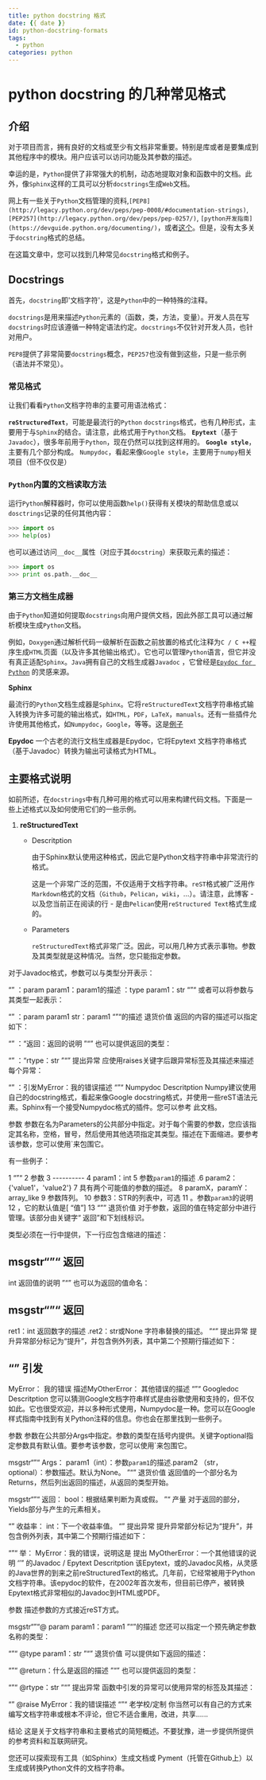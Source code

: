 ```yaml
---
title: python docstring 格式
date: {{ date }}
id: python-docstring-formats
tags: 
  - python
categories: python
---
```


# python docstring 的几种常见格式

## 介绍

对于项目而言，拥有良好的文档或至少有文档非常重要。特别是库或者是要集成到其他程序中的模块。用户应该可以访问功能及其参数的描述。

幸运的是，`Python`提供了非常强大的机制，动态地提取对象和函数中的文档。此外，像`Sphinx`这样的工具可以分析`docstrings`生成`Web`文档。

网上有一些关于`Python`文档管理的资料,`[PEP8](http://legacy.python.org/dev/peps/pep-0008/#documentation-strings)`, `[PEP257](http://legacy.python.org/dev/peps/pep-0257/)`, `[python开发指南](https://devguide.python.org/documenting/)`，或者[这个](http://docs.python-guide.org/en/latest/writing/documentation)。但是，没有太多关于`docstring`格式的总结。

在这篇文章中，您可以找到几种常见`docstring`格式和例子。


## Docstrings 

首先，`docstring`即'文档字符'，这是`Python`中的一种特殊的注释。

`docstrings`是用来描述`Python`元素的（函数，类，方法，变量）。开发人员在写`docstrings`时应该遵循一种特定语法约定。`docstrings`不仅针对开发人员，也针对用户。

`PEP8`提供了非常简要`docstrings`概念，`PEP257`也没有做到这些，只是一些示例（语法并不常见）。

### 常见格式

让我们看看`Python`文档字符串的主要可用语法格式：

**`reStructuredText`**，可能是最流行的`Python` `docstrings`格式，也有几种形式，主要用于与`Sphinx`的结合。请注意，此格式用于`Python`文档。
**`Epytext`**（基于`Javadoc`），很多年前用于`Python`，现在仍然可以找到这样用的。
**`Google style`**，主要有几个部分构成。
`Numpydoc`，看起来像`Google style`，主要用于`numpy`相关项目（但不仅仅是）

### `Python`内置的文档读取方法

运行`Python`解释器时，你可以使用函数`help()`获得有关模块的帮助信息或以`dosctrings`记录的任何其他内容：

```python
>>> import os 
>>> help(os)
```

也可以通过访问`__doc__`属性（对应于其`docstring`）来获取元素的描述：

```python
>>> import os 
>>> print os.path.__doc__
```

### 第三方文档生成器

由于`Python`知道如何提取`docstrings`向用户提供文档，因此外部工具可以通过解析模块生成`Python`文档。

例如，`Doxygen`通过解析代码一级解析在函数之前放置的格式化注释为`C / C ++`程序生成`HTML`页面（以及许多其他输出格式）。它也可以管理`Python`语言，但它并没有真正适配`Sphinx`。`Java`拥有自己的文档生成器`Javadoc` ，它曾经是[`Epydoc for Python`](http://epydoc.sourceforge.net/) 的灵感来源。

**Sphinx**

最流行的`Python`文档生成器是`Sphinx`。它将`reStructuredText`文档字符串格式输入转换为许多可能的输出格式，如`HTML`，`PDF`，`LaTeX`，`manuals`。还有一些插件允许使用其他格式，如`Numpydoc`，`Google`，等等。这是[例子](https://pythonhosted.org/an_example_pypi_project/sphinx.html)

**Epydoc**
一个古老的流行文档生成器是Epydoc，它将Epytext 文档字符串格式（基于Javadoc）转换为输出可读格式为HTML。

## 主要格式说明

如前所述，在`docstrings`中有几种​​可用的格式可以用来构建代码文档。下面是一些上述格式以及如何使用它们的一些示例。

1. **reStructuredText**

   - Descritption
   
      由于Sphinx默认使用这种格式，因此它是Python文档字符串中非常流行的格式。

      这是一个非常广泛的范围，不仅适用于文档字符串。`reST`格式被广泛用作`Markdown`格式的文档（`Github`，`Pelican`，`wiki`，...）。请注意，此博客 - 以及您当前正在阅读的行 - 是由`Pelican`使用`reStructured Text`格式生成的。

   - Parameters
   
      `reStructuredText`格式非常广泛。因此，可以用几种方式表示事物。参数及其类型就是这种情况。当然，您只能指定参数。

对于Javadoc格式，参数可以与类型分开表示：

“” 
：param param1：param1的描述
：type param1：str 
“”“
或者可以将参数与其类型一起表示：

“” 
：param param1 str：param1 
“”“的描述
退货价值
返回的内容的描述可以指定如下：

“” 
：“返回：返回的说明
”“”
也可以提供返回的类型：

“” 
：“rtype：str 
”“”
提出异常
应使用raises关键字后跟异常标签及其描述来描述每个异常：

“” 
：引发MyError：我的错误描述
“”“
Numpydoc
Descritption
Numpy建议使用自己的docstring格式，看起来像Google docstring格式，并使用一些reST语法元素。Sphinx有一个接受Numpydoc格式的插件。您可以参考 此文档。

参数
参数在名为Parameters的公共部分中指定。对于每个需要的参数，您应该指定其名称，空格，冒号，然后使用其他选项指定其类型。描述在下面缩进。要参考该参数，您可以使用`来包围它。

有一些例子：

1  “”“ 
2  参数
3  ---------- 
4  param1：int 
5      参数`param1`的描述
.6  param2：{'value1'，'value2'} 
7      具有两个可能值的参数的描述。
8  paramX，paramY：array_like 
9      参数阵列。
10  参数3：STR的列表中，可选
11      。参数`param3`的说明
12      ，它的默认值是[ “值”] 
13  “””
退货价值
对于参数，返回的值在特定部分中进行管理。该部分由关键字“ 返回”和下划线标识。

类型必须在一行中提供，下一行应包含缩进的描述：

msgstr“”“ 
返回
------- 
int 
    返回值的说明
”“”
也可以为返回的值命名：

msgstr“”“ 
返回
------- 
ret1：int 
    返回数字的描述
.ret2：str或None 
    字符串替换的描述。
”“”
提出异常
提升异常部分标记为“提升”，并包含例外列表，其中第二个预期行描述如下：

“” 
引发
------ 
MyError：
    我的错误
    描述MyOtherError：
其他错误的描述
“”“
Googledoc
Descritption
您可以猜测Google文档字符串样式是由谷歌使用和支持的，但不仅如此。它也很受欢迎，并以多种形式使用，Numpydoc是一种。您可以在Google样式指南中找到有关Python注释的信息。你也会在那里找到一些例子。

参数
参数在公共部分Args中指定。参数的类型在括号内提供。关键字optional指定参数具有默认值。要参考该参数，您可以使用`来包围它。

msgstr“”“ 
Args：
  param1（int）：参数`param1`的描述.param2 
  （str，optional）：参数描述。默认为None。
”“”
退货价值
返回值的一个部分名为Returns，然后列出返回的描述，从返回的类型开始。

msgstr“”“ 
返回：
  bool：根据结果判断为真或假。
”“
产量
对于返回的部分，Yields部分与产生的元素相关。

“” 
收益率：
  int：下一个收益率值。
“”
提出异常
提升异常部分标记为“提升”，并包含例外列表，其中第二个预期行描述如下：

“”“ 
举：
  MyError：我的错误，说明这是
    提出
  MyOtherError：一个其他错误的说明
‘’”
的Javadoc / Epytext
Descritption
该Epytext，或的Javadoc风格，从灵感的Java世界的到来之前reStructuredText的格式。几年前，它经常被用于Python文档字符串。该epydoc的软件，在2002年首次发布，但目前已停产，被转换Epytext格式非常相似的Javadoc到HTML或PDF。

参数
描述参数的方式接近reST方式。

msgstr“”“@ 
param param1：param1 
”“”的描述
您还可以指定一个预先确定参数名称的类型：

“”“ 
@type param1：str 
”“”
退货价值
可以提供如下返回的描述：

“”“ 
@return：什么是返回的描述
”“”
也可以提供返回的类型：

“”“ 
@rtype：str 
”“”
提出异常
函数中引发的异常可以使用异常的标签及其描述：

“” 
@raise MyError：我的错误描述
“”“
老学校/定制
你当然可以有自己的方式来编写文档字符串或根本不评论，但它不适合重用，改进，共享......

结论
这是关于文档字符串和主要格式的简短概述。不要犹豫，进一步提供所提供的参考资料和互联网研究。

您还可以探索现有工具（如Sphinx）生成文档或 Pyment（托管在Github上）以生成或转换Python文件的文档字符串。